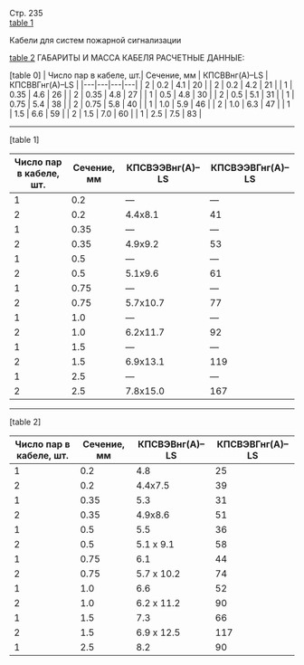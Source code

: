 Стр. 235  
[table 1](#413a1b56-109e-4944-914c-27ffae3a0476)

Кабели для систем пожарной сигнализации

[table 2](#d385d839-53aa-4085-b97a-01126ddfa0e0)
ГАБАРИТЫ И МАССА КАБЕЛЯ РАСЧЕТНЫЕ ДАННЫЕ:

[table 0]
| Число пар в кабеле, шт.| Сечение, мм | КПСВВнг(А)–LS | КПСВВГнг(А)–LS |
|---|---|---|---|
| 2 | 0.2 | 4.1 | 20 |
| 2 | 0.2 | 4.2 | 21 |
| 1 | 0.35 | 4.6 | 26 |
| 2 | 0.35 | 4.8 | 27 |
| 1 | 0.5 | 4.8 | 30 |
| 2 | 0.5 | 5.1 | 31 |
| 1 | 0.75 | 5.4 | 38 |
| 2 | 0.75 | 5.8 | 40 |
| 1 | 1.0 | 5.9 | 46 |
| 2 | 1.0 | 6.3 | 47 |
| 1 | 1.5 | 6.6 | 59 |
| 2 | 1.5 | 7.0 | 60 |
| 1 | 2.5 | 7.5 | 83 |

---

[table 1]

| Число пар в кабеле, шт.| Сечение, мм | КПСВЭЭВнг(А)–LS | КПСВЭЭВГнг(А)–LS |
|---|---|---|---|
| 1 | 0.2 | — | — |
| 2 | 0.2 | 4.4x8.1 | 41 |
| 1 | 0.35 | — | — |
| 2 | 0.35 | 4.9x9.2 | 53 |
| 1 | 0.5 | — | — |
| 2 | 0.5 | 5.1x9.6 | 61 |
| 1 | 0.75 | — | — |
| 2 | 0.75 | 5.7x10.7 | 77 |
| 1 | 1.0 | — | — |
| 2 | 1.0 | 6.2x11.7 | 92 |
| 1 | 1.5 | — | — |
| 2 | 1.5 | 6.9x13.1 | 119 |
| 1 | 2.5 | — | — |
| 2 | 2.5 | 7.8x15.0 | 167 |

---

[table 2]

| Число пар в кабеле, шт.| Сечение, мм | КПСВЭВнг(А)–LS | КПСВЭВГнг(А)–LS |
|---|---|---|---|
| 1 | 0.2 | 4.8 | 25 |
| 2 | 0.2 | 4.4x7.5 | 39 |
| 1 | 0.35 | 5.3 | 31 |
| 2 | 0.35 | 4.9x8.6 | 51 |
| 1 | 0.5 | 5.5 | 36 |
| 2 | 0.5 | 5.1 x 9.1 | 58 |
| 1 | 0.75 | 6.1 | 44 |
| 2 | 0.75 | 5.7 x 10.2 | 74 |
| 1 | 1.0 | 6.6 | 52 |
| 2 | 1.0 | 6.2 x 11.2 | 90 |
| 1 | 1.5 | 7.3 | 66 |
| 2 | 1.5 | 6.9 x 12.5 | 117 |
| 1 | 2.5 | 8.2 | 90 |